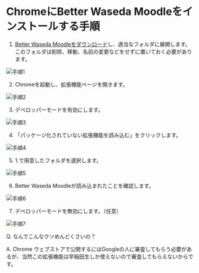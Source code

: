 # ChromeにBetter Waseda Moodleをインストールする手順

1. [Better Waseda Moodleをダウンロード](https://github.com/mkihr-ojisan/better-waseda-moodle/releases/download/v0.2.0/better-waseda-moodle-v0.2.0-chrome.zip)し、適当なフォルダに展開します。このフォルダは削除、移動、名前の変更などをせずに置いておく必要があります。

![手順1](https://raw.githubusercontent.com/mkihr-ojisan/better-waseda-moodle/main/readme-images/install-chrome/1.png)


2. Chromeを起動し、拡張機能ページを開きます。

![手順2](https://raw.githubusercontent.com/mkihr-ojisan/better-waseda-moodle/main/readme-images/install-chrome/2.png)


3. デベロッパーモードを有効にします。

![手順3](https://raw.githubusercontent.com/mkihr-ojisan/better-waseda-moodle/main/readme-images/install-chrome/3.png)


4. 「パッケージ化されていない拡張機能を読み込む」をクリックします。

![手順4](https://raw.githubusercontent.com/mkihr-ojisan/better-waseda-moodle/main/readme-images/install-chrome/4.png)


5. 1.で用意したフォルダを選択します。

![手順5](https://raw.githubusercontent.com/mkihr-ojisan/better-waseda-moodle/main/readme-images/install-chrome/5.png)


6. Better Waseda Moodleが読み込まれたことを確認します。

![手順6](https://raw.githubusercontent.com/mkihr-ojisan/better-waseda-moodle/main/readme-images/install-chrome/6.png)


7. デベロッパーモードを無効にします。（任意）

![手順7](https://raw.githubusercontent.com/mkihr-ojisan/better-waseda-moodle/main/readme-images/install-chrome/7.png)


Q. なんでこんなクソめんどくさいの？

A. Chrome ウェブストアで公開するにはGoogleの人に審査してもらう必要があるが、当然この拡張機能は早稲田生しか使えないので審査してもらえないからです。
